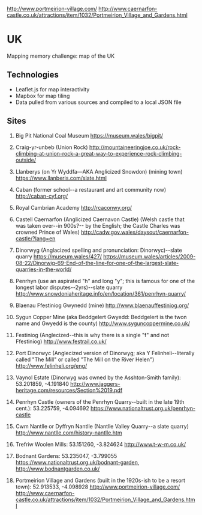 
http://www.portmeirion-village.com/
http://www.caernarfon-castle.co.uk/attractions/item/1032/Portmeirion_Village_and_Gardens.html
# UK
Mapping memory challenge: map of the UK

## Technologies
 * Leaflet.js for map interactivity
 * Mapbox for map tiling
 * Data pulled from various sources and compiled to a local JSON file

## Sites

 1. Big Pit National Coal Museum
 https://museum.wales/bigpit/

 2. Craig-yr-unbeb (Union Rock)
 http://mountaineeringjoe.co.uk/rock-climbing-at-union-rock-a-great-way-to-experience-rock-climbing-outside/

 3. Llanberys (on Yr Wyddfa—AKA Anglicized Snowdon) (mining town)
 https://www.llanberis.com/slate.html

 4. Caban (former school--a restaurant and art community now)
 http://caban-cyf.org/
 
 5. Royal Cambrian Academy
http://rcaconwy.org/

 6. Castell Caernarfon  (Anglicized Caernavon Castle) (Welsh castle that was taken over--in 900s?-- by the English; the Castle Charles was crowned Prince of Wales)
http://cadw.gov.wales/daysout/caernarfon-castle/?lang=en

 7. Dinorwyg (Anglacized spelling and pronunciation: Dinorwyc)--slate quarry
 https://museum.wales/427/
https://museum.wales/articles/2009-08-22/Dinorwig-69-End-of-the-line-for-one-of-the-largest-slate-quarries-in-the-world/

 8. Penrhyn (use an aspirated "h" and long "y"; this is famous for one of the longest labor disputes--2yrs)--slate quarry
 http://www.snowdoniaheritage.info/en/location/361/penrhyn-quarry/

 9. Blaenau Ffestiniog Gwynedd (mine)
 http://www.blaenauffestiniog.org/

 10. Sygun Copper Mine (aka Beddgelert Gwyedd: Beddgelert is the twon name and Gwyedd is the county)
 http://www.syguncoppermine.co.uk/

 11. Festiniog (Anglecized--this is why there is a single "f" and not Ffestiniog)
 http://www.festrail.co.uk/

 12. Port Dinorwyc (Anglecized version of Dinorwyg; aka Y Felinheli--literally called "The Mill" or called "The Mill on the River Helen")  
 http://www.felinheli.org/eng/

 13. Vaynol Estate (Dinorwyg was owned by the Asshton-Smith family): 53.201859, -4.191840
 http://www.jaggers-heritage.com/resources/Section%2019.pdf

 14. Penrhyn Castle (owners of the Penrhyn Quarry--built in the late 19th cent.): 53.225759, -4.094692
   https://www.nationaltrust.org.uk/penrhyn-castle

 15. Cwm Nantlle or Dyffryn Nantlle (Nantlle Valley Quarry--a slate quarry)
 http://www.nantlle.com/history-nantlle.htm

 16. Trefriw Woolen Mills: 53.151260, -3.824624
    http://www.t-w-m.co.uk/

 17. Bodnant Gardens: 53.235047, -3.799055
   https://www.nationaltrust.org.uk/bodnant-garden,  http://www.bodnantgarden.co.uk/
   
 18. Portmeirion Village and Gardens (built in the 1920s-ish to be a resort town): 52.913533, -4.098928
 http://www.portmeirion-village.com/
http://www.caernarfon-castle.co.uk/attractions/item/1032/Portmeirion_Village_and_Gardens.html
